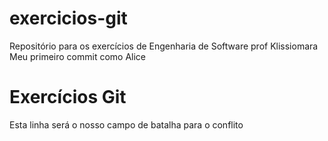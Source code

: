 # exercicios-git
Repositório para os exercícios de Engenharia de Software prof Klissiomara
Meu primeiro commit como Alice
# Exercícios Git
Esta linha será o nosso campo de batalha para o conflito

